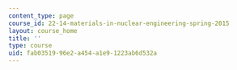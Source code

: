 ```yaml
---
content_type: page
course_id: 22-14-materials-in-nuclear-engineering-spring-2015
layout: course_home
title: ''
type: course
uid: fab03519-96e2-a454-a1e9-1223ab6d532a
---
```

